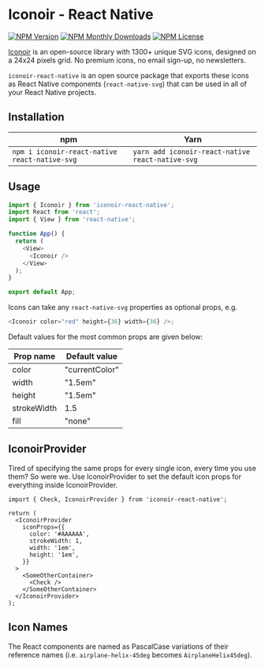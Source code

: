 # Iconoir - React Native

[![NPM Version](https://img.shields.io/npm/v/iconoir-react?style=flat-square)](https://www.npmjs.com/package/iconoir-react-native)
[![NPM Monthly Downloads](https://img.shields.io/npm/dm/iconoir-react-native?style=flat-square)](https://www.npmjs.com/package/iconoir-react-native)
[![NPM License](https://img.shields.io/npm/l/iconoir-react-native?style=flat-square)](https://github.com/iconoir-icons/iconoir/blob/main/packages/iconoir-react-native/LICENSE)

[Iconoir](https://iconoir.com/) is an open-source library with 1300+ unique SVG icons, designed on a 24x24 pixels grid. No premium icons, no email sign-up, no newsletters.

`iconoir-react-native` is an open source package that exports these icons as React Native components (`react-native-svg`) that can be used in all of your React Native projects.

## Installation

| npm                                           | Yarn                                             |
| --------------------------------------------- | ------------------------------------------------ |
| `npm i iconoir-react-native react-native-svg` | `yarn add iconoir-react-native react-native-svg` |

## Usage

```javascript
import { Iconoir } from 'iconoir-react-native';
import React from 'react';
import { View } from 'react-native';

function App() {
  return (
    <View>
      <Iconoir />
    </View>
  );
}

export default App;
```

Icons can take any `react-native-svg` properties as optional props, e.g.

```javascript
<Iconoir color="red" height={36} width={36} />;
```

Default values for the most common props are given below:

| Prop name   | Default value  |
| ----------- | -------------- |
| color       | "currentColor" |
| width       | "1.5em"        |
| height      | "1.5em"        |
| strokeWidth | 1.5            |
| fill        | "none"         |

## IconoirProvider

Tired of specifying the same props for every single icon, every time you use them? So were we. Use IconoirProvider to set the default icon props for everything inside IconoirProvider.

```tsx
import { Check, IconoirProvider } from 'iconoir-react-native';

return (
  <IconoirProvider
    iconProps={{
      color: '#AAAAAA',
      strokeWidth: 1,
      width: '1em',
      height: '1em',
    }}
  >
    <SomeOtherContainer>
      <Check />
    </SomeOtherContainer>
  </IconoirProvider>
);
```

## Icon Names

The React components are named as PascalCase variations of their reference names (i.e. `airplane-helix-45deg` becomes `AirplaneHelix45deg`).
